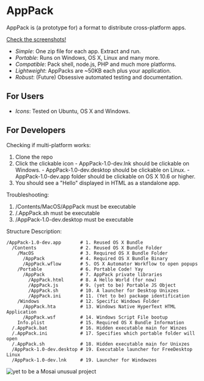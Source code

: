 AppPack
=======

AppPack is (a prototype for) a format to distribute cross-platform apps.

[Check the screenshots!](http://imgur.com/a/xISk0)

  - *Simple*: One zip file for each app. Extract and run.
  - *Portable*: Runs on Windows, OS X, Linux and many more.
  - *Compatible*: Pack shell, node.js, PHP and much more platforms.
  - *Lightweight*: AppPacks are ~50KB each plus your application.
  - *Robust*: (Future) Obsessive automated testing and documentation.

For Users
---------

  - *Icons*: Tested on Ubuntu, OS X and Windows.

For Developers
--------------

Checking if multi-platform works:

  1. Clone the repo
  2. Click the clickable icon
  	- AppPack-1.0-dev.lnk should be clickable on Windows.
  	- AppPack-1.0-dev.desktop should be clickable on Linux.
  	- AppPack-1.0-dev.app folder should be clickable on OS X 10.6 or higher.
  3. You should see a "Hello" displayed in HTML as a standalone app.

Troubleshooting:

  1. /Contents/MacOS/AppPack must be executable
  2. /.AppPack.sh must be executable
  3. /AppPack-1.0-dev.desktop must be executable

Structure Description:

    /AppPack-1.0-dev.app       # 1. Reused OS X Bundle
      /Contents                # 2. Reused OS X Bundle Folder
      	/MacOS                 # 3. Required OS X Bundle Folder
      	  /AppPack             # 4. Required OS X Bundle Binary
      	  /AppPack.wflow       # 5. OS X Automator Workflow to open popups
      	/Portable              # 6. Portable Code! Yay
      	  /AppPack             # 7. AppPack private libraries
      	    /AppPack.html      # 8. A Hello World (for now)
      	    /AppPack.js        # 9. (yet to be) Portable JS Object
      	    /AppPack.sh        # 10. A launcher for Desktop Unixzes
      	    /AppPack.ini       # 11. (Yet to be) package identification
      	/Windows               # 12. Specific Windows Folder
          /AppPack.hta         # 13. Windows Native HyperText HTML Application
          /AppPack.wsf         # 14. Windows Script File bootup
      	Info.plist             # 15. Required OS X Bundle Information
      /.AppPack.bat            # 16. Hidden executable main for Winzes
      /.AppPack.ini            # 17. Specifies which portable folder will open
  	  /.AppPack.sh             # 18. Hidden executable main for Unixzes
  	  /AppPack-1.0-dev.desktop # 19. Executable launcher for FreeDesktop Linux
  	  /AppPack-1.0-dev.lnk     # 19. Launcher for Windowzes

![yet to be a Mosai unusual project](https://avatars0.githubusercontent.com/u/5083441?v=3&s=48)
